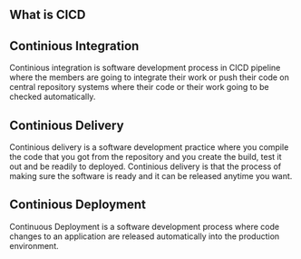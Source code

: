 ## What is CICD

## Continious Integration
Continious integration is software development process in CICD pipeline where the members are going to integrate their work or push their code on central repository systems where their code or their work going to be checked automatically.

## Continious Delivery
Continious delivery is a software development practice where you compile the code that you got from the repository and you create the build, test it out and be readily to deployed. Continious delivery is that the process of making sure the software is ready and it can be released anytime you want.

## Continious Deployment
Continuous Deployment is a software development process where code changes to an application are released automatically into the production environment.
